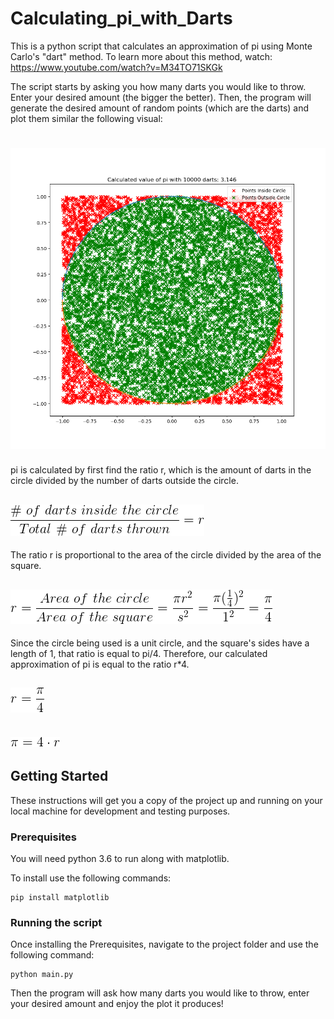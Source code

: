 # Calculating_pi_with_Darts
This is a python script that calculates an approximation of pi using Monte Carlo's "dart" method.
To learn more about this method, watch:
https://www.youtube.com/watch?v=M34TO71SKGk

The script starts by asking you how many darts you would like to throw. Enter your desired amount (the bigger the better). Then, the program will generate the desired amount of random points (which are the darts) and plot them similar the following visual:
# ![Figure_2](Figure_2.png)

pi is calculated by first find the ratio r, which is the amount of darts in the circle divided by the number of darts outside the circle.
## ![Eqn_1](Eq_1.png)
 The ratio r is proportional to the area of the circle divided by the area of the square.
## ![Eqn_2](Eq_2.png)
 Since the circle being used is a unit circle, and the square's sides have a length of 1, that ratio is equal to pi/4. Therefore, our calculated approximation of pi is equal to the ratio r*4.
## ![Eqn_3](Eq_3.png)
## ![Eqn_4](Eq_4.png)



## Getting Started

These instructions will get you a copy of the project up and running on your local machine for development and testing purposes.

### Prerequisites

You will need python 3.6 to run along with matplotlib.

To install use the following commands:

```
pip install matplotlib
```
### Running the script
Once installing the Prerequisites, navigate to the project folder and use the following command:
```
python main.py
```
Then the program will ask how many darts you would like to throw, enter your desired amount and enjoy the plot it produces!

